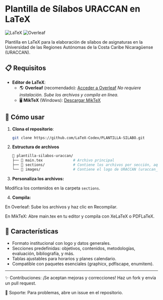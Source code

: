 # Plantilla de Sílabos URACCAN en LaTeX

![LaTeX](https://img.shields.io/badge/LaTeX-47A141?style=for-the-badge&logo=LaTeX&logoColor=white)
![Overleaf](https://img.shields.io/badge/Overleaf-388A12?style=for-the-badge&logo=overleaf&logoColor=white)

Plantilla en LaTeX para la elaboración de sílabos de asignaturas en la Universidad de las Regiones Autónomas de la Costa Caribe Nicaragüense (URACCAN).

## 📋 Requisitos

- **Editor de LaTeX**:
  - 🌎 **Overleaf** (recomendado): [Acceder a Overleaf](https://es.overleaf.com/)
    *No requiere instalación. Sube los archivos y compila en línea.*
  - 🖥️ **MikTeX** (Windows): [Descargar MikTeX](https://miktex.org/download)

## 🚀 Cómo usar

1. **Clona el repositorio**:
   ```bash
   git clone https://github.com/LaTeX-Codex/PLANTILLA-SILABO.git

2. **Estructura de archivos**
    ```bash
    📁 plantilla-silabos-uraccan/
    ├── 📄 main.tex              # Archivo principal
    ├── 📁 sections/             # Contiene los archivos por sección, aquí editarás solamente
    └── 📁 images/               # Contiene el logo de URACCAN (uraccan_logo.png)

3. **Personaliza los archivos:**

Modifica los contenidos en la carpeta `sections`.

4. **Compila:**

En Overleaf: Sube los archivos y haz clic en Recompilar.

En MikTeX: Abre main.tex en tu editor y compila con XeLaTeX o PDFLaTeX.

## 📌 Características

- Formato institucional con logo y datos generales.
- Secciones predefinidas: objetivos, contenidos, metodologías, evaluación, bibliografía, y más.
- Tablas ajustables para horarios y planes calendario.
- Compatible con paquetes esenciales (graphicx, pdflscape, enumitem).

---

✨ Contribuciones: ¡Se aceptan mejoras y correcciones! Haz un fork y envía un pull request.

🔧 Soporte: Para problemas, abre un issue en el repositorio.